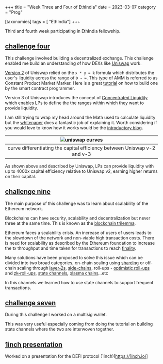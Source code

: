 +++
title = "Week Three and Four of EthIndia"
date = 2023-03-07
category = "Prog"

[taxonomies]
tags = [ "EthIndia"]
+++

Third and fourth week participating in EthIndia fellowship.

<!-- more -->

## [challenge four](https://speedrunethereum.com/challenge/minimum-viable-exchange)

This challenge involved building a decentralized exchange. This challenge enabled me build an understanding of how DEXs like [Uniswap](https://uniswap.org/) work.

[Version 2](https://uniswap.org/blog/uniswap-v2) of Uniswap relied on the `x * y = k` formula which distributes the user's liquidity across the range of `0 ~ ∞`. This type of AMM is referred to as Constant Product Market Marker. Here is a great [tutorial](https://www.youtube.com/watch?v=JSZbvmyi_LE&list=PLO5VPQH6OWdX-Rh7RonjZhOd9pb9zOnHW&index=45&t=1141s) on how to build one by the smart contract programmer.

Version 3 of Uniswap introduces the concept of [Concentrated Liquidity](https://docs.uniswap.org/concepts/protocol/concentrated-liquidity) which enables LPs to define the the ranges within which they want to provide liquidity. 

I am still trying to wrap my head around the Math used to calculate liquidity but the [whitepaper](https://uniswap.org/whitepaper-v3.pdf) does a fantastic job of explaining it. Worth considering if you would love to know how it works would be the [introductory blog](https://uniswap.org/blog/uniswap-v3).


| ![uniswap curves](/eif3/cpmm-vs-ccpmm.jpeg) | 
|:--:| 
| curve differentiating the capital efficiency between Uniswap v-2 and v-3 |

As shown above and described by Uniswap, LPs can provide liquidity with up to 4000x capital efficiency relative to Uniswap v2, earning higher returns on their capital.

## [challenge nine](https://speedrunethereum.com/challenge/state-channels)

The main purpose of this challenge was to learn about scalability of the Ethereum network.

Blockchains can have security, scalability and decentralization but never three at the same time. This is known as the [blockchain trilemma](https://academy.binance.com/en/articles/what-is-the-blockchain-trilemma). 

Ethereum faces a scalability crisis. An increase of users of users leads to the slowdown of the network and non-viable high transaction costs. There is need for scalability as described by the Ethereum foundation to increase the tx throughput and time taken for transactions to reach [finality](https://academy.binance.com/en/glossary/finality).

Many solutions have been proposed to solve this issue which can be divided into two broad categories, on-chain scaling using [sharding](https://www.web3.university/article/ethereum-sharding-an-introduction-to-blockchain-sharding) or off-chain scaling through [layer-2s](https://ethereum.org/en/layer-2/), [side-chains](https://ethereum.org/en/developers/docs/scaling/sidechains/), roll-ups - [optimistic roll-ups](https://ethereum.org/en/developers/docs/scaling/optimistic-rollups/) and [zk-roll-ups](https://ethereum.org/en/developers/docs/scaling/zk-rollups/), [state channels](https://ethereum.org/en/developers/docs/scaling/state-channels/), [plasma chains](https://ethereum.org/en/developers/docs/scaling/)...etc

In this channels we learned how to use state channels to support frequent transactions.

## [challenge seven](https://speedrunethereum.com/)

During this challenge I worked on a multisig wallet.

This was very useful especially coming from doing the tutorial on building state channels where the two are interwoven together.

## [1inch presentation](https://docs.google.com/presentation/d/1l-qjKWVeTaM3EnRhmO_1oz205LyOVYsbWChsMtJzW3E/edit#slide=id.gc6f80d1ff_0_5)

Worked on a presentation for the DEFI protocol (1inch)[https://1inch.io/]